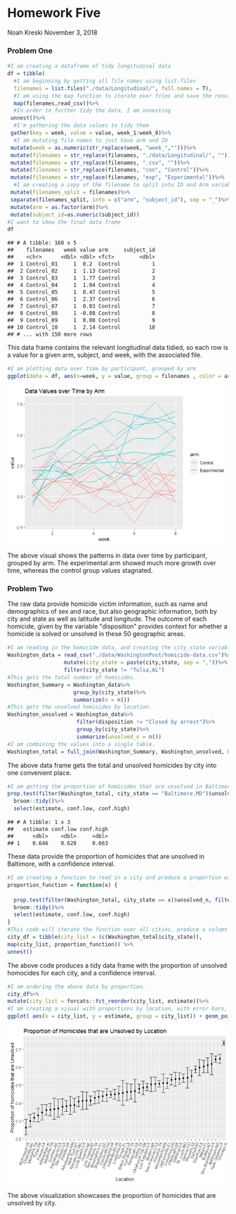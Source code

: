 Homework Five
================
Noah Kreski
November 3, 2018

### Problem One

``` r
#I am creating a dataframe of tidy longitudinal data
df = tibble(
  #I am beginning by getting all file names using list.files
  filenames = list.files("./data/Longitudinal/", full.names = T),
  #I am using the map function to iterate over files and save the result as a new variable
  map(filenames,read_csv))%>%
  #In order to further tidy the data, I am unnesting
 unnest()%>%
  #I'm gathering the data values to tidy them
 gather(key = week, value = value, week_1:week_8)%>%
  #I am mutating file names to just have arm and ID
 mutate(week = as.numeric(str_replace(week, "week_","")))%>%
 mutate(filenames = str_replace(filenames, "./data/Longitudinal/", ""))%>%
 mutate(filenames = str_replace(filenames, ".csv", ""))%>%
 mutate(filenames = str_replace(filenames, "con", "Control"))%>%
 mutate(filenames = str_replace(filenames, "exp", "Experimental"))%>%
  #I am creating a copy of the filename to split into ID and Arm variables
 mutate(filenames_split = filenames)%>%
 separate(filenames_split, into = c("arm", "subject_id"), sep = "_")%>%
 mutate(arm = as.factor(arm))%>%
 mutate(subject_id=as.numeric(subject_id))
#I want to show the final data frame
df
```

    ## # A tibble: 160 x 5
    ##    filenames   week value arm     subject_id
    ##    <chr>      <dbl> <dbl> <fct>        <dbl>
    ##  1 Control_01     1  0.2  Control          1
    ##  2 Control_02     1  1.13 Control          2
    ##  3 Control_03     1  1.77 Control          3
    ##  4 Control_04     1  1.04 Control          4
    ##  5 Control_05     1  0.47 Control          5
    ##  6 Control_06     1  2.37 Control          6
    ##  7 Control_07     1  0.03 Control          7
    ##  8 Control_08     1 -0.08 Control          8
    ##  9 Control_09     1  0.08 Control          9
    ## 10 Control_10     1  2.14 Control         10
    ## # ... with 150 more rows

This data frame contains the relevant longitudinal data tidied, so each row is a value for a given arm, subject, and week, with the associated file.

``` r
#I am plotting data over time by participant, grouped by arm
ggplot(data = df, aes(x=week, y = value, group = filenames , color = arm))+ geom_line() + labs(title = "Data Values over Time by Arm" )
```

![](p8105_hw5_ntk2109_files/figure-markdown_github/plot%20longitudinal-1.png)

The above visual shows the patterns in data over time by participant, grouped by arm. The experimental arm showed much more growth over time, whereas the control group values stagnated.

### Problem Two

The raw data provide homicide victim information, such as name and demographics of sex and race, but also geographic information, both by city and state as well as latitude and longitude. The outcome of each homicide, given by the variable "disposition" provides context for whether a homicide is solved or unsolved in these 50 geographic areas.

``` r
#I am reading in the homicide data, and creating the city_state variable, while also removing an erroneous entry.
Washington_data = read_csv("./data/WashingtonPost/homicide-data.csv")%>%
                  mutate(city_state = paste(city,state, sep = ","))%>%
                  filter(city_state != "Tulsa,AL")
#This gets the total number of homicides.                  
Washington_Summary = Washington_data%>%
                     group_by(city_state)%>%
                     summarize(n = n())
#This gets the unsolved homicides by location.
Washington_unsolved = Washington_data%>%
                      filter(disposition != "Closed by arrest")%>%
                      group_by(city_state)%>%
                      summarize(unsolved_n = n())
#I am combining the values into a single table.
Washington_total = full_join(Washington_Summary, Washington_unsolved, by = "city_state")
```

The above data frame gets the total and unsolved homicides by city into one convenient place.

``` r
#I am getting the proportion of homicides that are unsolved in Baltimore, and tidying to get the estimate and confidence interval.
prop.test(filter(Washington_total, city_state == "Baltimore,MD")$unsolved_n, filter(Washington_total, city_state == "Baltimore,MD")$n)%>%
  broom::tidy()%>%
  select(estimate, conf.low, conf.high)
```

    ## # A tibble: 1 x 3
    ##   estimate conf.low conf.high
    ##      <dbl>    <dbl>     <dbl>
    ## 1    0.646    0.628     0.663

These data provide the proportion of homicides that are unsolved in Baltimore, with a confidence interval.

``` r
#I am creating a function to read in a city and produce a proportion with CI.
proportion_function = function(x) {
  
  prop.test(filter(Washington_total, city_state == x)$unsolved_n, filter(Washington_total, city_state == x)$n)%>%
  broom::tidy()%>%
  select(estimate, conf.low, conf.high)
}
#This code will iterate the function over all cities, produce a column with tibbles, and unnest to generate proportions and CIs for every city.
city_df = tibble(city_list = (c(Washington_total$city_state)),
map(city_list, proportion_function)) %>%
unnest()
```

The above code produces a tidy data frame with the proportion of unsolved homocides for each city, and a confidence interval.

``` r
#I am ordering the above data by proportion.
city_df%>%
mutate(city_list = forcats::fct_reorder(city_list, estimate))%>%
#I am creating a visual with proportions by location, with error bars, and formatting appropriately.
ggplot( aes(x = city_list, y = estimate, group = city_list)) + geom_point() +theme(axis.text.x = element_text(angle = 70, hjust = 1)) + geom_errorbar( mapping=aes(x=city_list, ymin=conf.low, ymax=conf.high))+labs(title = "Proportion of Homicides that are Unsolved by Location", x = "Location", y = "Proportion of homicides that are Unsolved")
```

![](p8105_hw5_ntk2109_files/figure-markdown_github/problem%20two%20visualization-1.png)

The above visualization showcases the proportion of homicides that are unsolved by city.
